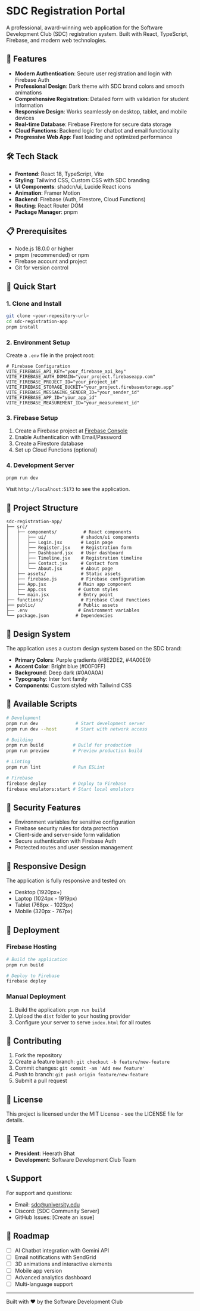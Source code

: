 # SDC Registration Portal

A professional, award-winning web application for the Software Development Club (SDC) registration system. Built with React, TypeScript, Firebase, and modern web technologies.

## 🚀 Features

- **Modern Authentication**: Secure user registration and login with Firebase Auth
- **Professional Design**: Dark theme with SDC brand colors and smooth animations
- **Comprehensive Registration**: Detailed form with validation for student information
- **Responsive Design**: Works seamlessly on desktop, tablet, and mobile devices
- **Real-time Database**: Firebase Firestore for secure data storage
- **Cloud Functions**: Backend logic for chatbot and email functionality
- **Progressive Web App**: Fast loading and optimized performance

## 🛠 Tech Stack

- **Frontend**: React 18, TypeScript, Vite
- **Styling**: Tailwind CSS, Custom CSS with SDC branding
- **UI Components**: shadcn/ui, Lucide React icons
- **Animation**: Framer Motion
- **Backend**: Firebase (Auth, Firestore, Cloud Functions)
- **Routing**: React Router DOM
- **Package Manager**: pnpm

## 📋 Prerequisites

- Node.js 18.0.0 or higher
- pnpm (recommended) or npm
- Firebase account and project
- Git for version control

## 🚀 Quick Start

### 1. Clone and Install

```bash
git clone <your-repository-url>
cd sdc-registration-app
pnpm install
```

### 2. Environment Setup

Create a `.env` file in the project root:

```env
# Firebase Configuration
VITE_FIREBASE_API_KEY="your_firebase_api_key"
VITE_FIREBASE_AUTH_DOMAIN="your_project.firebaseapp.com"
VITE_FIREBASE_PROJECT_ID="your_project_id"
VITE_FIREBASE_STORAGE_BUCKET="your_project.firebasestorage.app"
VITE_FIREBASE_MESSAGING_SENDER_ID="your_sender_id"
VITE_FIREBASE_APP_ID="your_app_id"
VITE_FIREBASE_MEASUREMENT_ID="your_measurement_id"
```

### 3. Firebase Setup

1. Create a Firebase project at [Firebase Console](https://console.firebase.google.com/)
2. Enable Authentication with Email/Password
3. Create a Firestore database
4. Set up Cloud Functions (optional)

### 4. Development Server

```bash
pnpm run dev
```

Visit `http://localhost:5173` to see the application.

## 📁 Project Structure

```
sdc-registration-app/
├── src/
│   ├── components/          # React components
│   │   ├── ui/             # shadcn/ui components
│   │   ├── Login.jsx       # Login page
│   │   ├── Register.jsx    # Registration form
│   │   ├── Dashboard.jsx   # User dashboard
│   │   ├── Timeline.jsx    # Registration timeline
│   │   ├── Contact.jsx     # Contact form
│   │   └── About.jsx       # About page
│   ├── assets/             # Static assets
│   ├── firebase.js         # Firebase configuration
│   ├── App.jsx            # Main app component
│   ├── App.css            # Custom styles
│   └── main.jsx           # Entry point
├── functions/              # Firebase Cloud Functions
├── public/                # Public assets
├── .env                   # Environment variables
└── package.json          # Dependencies
```

## 🎨 Design System

The application uses a custom design system based on the SDC brand:

- **Primary Colors**: Purple gradients (#8E2DE2, #4A00E0)
- **Accent Color**: Bright blue (#00F0FF)
- **Background**: Deep dark (#0A0A0A)
- **Typography**: Inter font family
- **Components**: Custom styled with Tailwind CSS

## 🔧 Available Scripts

```bash
# Development
pnpm run dev              # Start development server
pnpm run dev --host       # Start with network access

# Building
pnpm run build           # Build for production
pnpm run preview         # Preview production build

# Linting
pnpm run lint            # Run ESLint

# Firebase
firebase deploy          # Deploy to Firebase
firebase emulators:start # Start local emulators
```

## 🔐 Security Features

- Environment variables for sensitive configuration
- Firebase security rules for data protection
- Client-side and server-side form validation
- Secure authentication with Firebase Auth
- Protected routes and user session management

## 📱 Responsive Design

The application is fully responsive and tested on:
- Desktop (1920px+)
- Laptop (1024px - 1919px)
- Tablet (768px - 1023px)
- Mobile (320px - 767px)

## 🚀 Deployment

### Firebase Hosting

```bash
# Build the application
pnpm run build

# Deploy to Firebase
firebase deploy
```

### Manual Deployment

1. Build the application: `pnpm run build`
2. Upload the `dist` folder to your hosting provider
3. Configure your server to serve `index.html` for all routes

## 🤝 Contributing

1. Fork the repository
2. Create a feature branch: `git checkout -b feature/new-feature`
3. Commit changes: `git commit -am 'Add new feature'`
4. Push to branch: `git push origin feature/new-feature`
5. Submit a pull request

## 📄 License

This project is licensed under the MIT License - see the LICENSE file for details.

## 👥 Team

- **President**: Heerath Bhat
- **Development**: Software Development Club Team

## 📞 Support

For support and questions:
- Email: sdc@university.edu
- Discord: [SDC Community Server]
- GitHub Issues: [Create an issue]

## 🎯 Roadmap

- [ ] AI Chatbot integration with Gemini API
- [ ] Email notifications with SendGrid
- [ ] 3D animations and interactive elements
- [ ] Mobile app version
- [ ] Advanced analytics dashboard
- [ ] Multi-language support

---

Built with ❤️ by the Software Development Club

